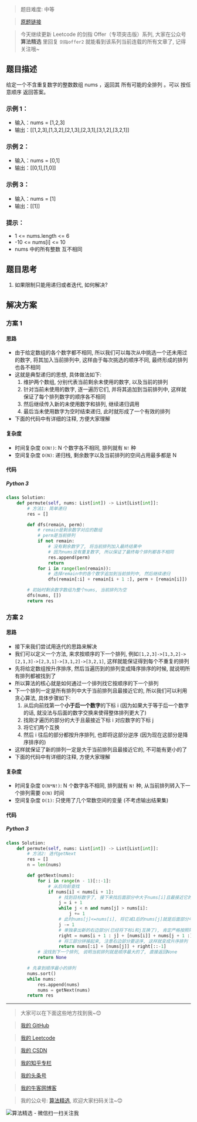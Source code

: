 > 题目难度: 中等

> [原题链接](https://leetcode.cn/problems/VvJkup/)

> 今天继续更新 Leetcode 的剑指 Offer（专项突击版）系列, 大家在公众号 **算法精选** 里回复 `剑指offer2` 就能看到该系列当前连载的所有文章了, 记得关注哦~

## 题目描述

给定一个不含重复数字的整数数组 nums ，返回其 所有可能的全排列 。可以 按任意顺序 返回答案。

### 示例 1：

- 输入：nums = [1,2,3]
- 输出：[[1,2,3],[1,3,2],[2,1,3],[2,3,1],[3,1,2],[3,2,1]]

### 示例 2：

- 输入：nums = [0,1]
- 输出：[[0,1],[1,0]]

### 示例 3：

- 输入：nums = [1]
- 输出：[[1]]

### 提示：

- 1 <= nums.length <= 6
- -10 <= nums[i] <= 10
- nums 中的所有整数 互不相同

## 题目思考

1. 如果限制只能用递归或者迭代, 如何解决?

## 解决方案

### 方案 1

#### 思路

- 由于给定数组的各个数字都不相同, 所以我们可以每次从中挑选一个还未用过的数字, 将其加入当前排列中, 这样由于每次挑选的顺序不同, 最终形成的排列也各不相同
- 这就是典型递归的思想, 具体做法如下:
  1. 维护两个数组, 分别代表当前剩余未使用的数字, 以及当前的排列
  2. 针对当前未使用的数字, 逐一遍历它们, 并将其追加到当前排列中, 这样就保证了每个排列数字的顺序各不相同
  3. 然后继续传入新的未使用数字和排列, 继续递归调用
  4. 最后当未使用数字为空时结束递归, 此时就形成了一个有效的排列
- 下面的代码中有详细的注释, 方便大家理解

#### 复杂度

- 时间复杂度 `O(N!)`: N 个数字各不相同, 排列就有 `N!` 种
- 空间复杂度 `O(N)`: 递归栈, 剩余数字以及当前排列的空间占用最多都是 N

#### 代码

##### Python 3

```python
class Solution:
    def permute(self, nums: List[int]) -> List[List[int]]:
        # 方法1: 简单递归
        res = []

        def dfs(remain, perm):
            # remain是剩余数字对应的数组
            # perm是当前排列
            if not remain:
                # 没有剩余数字了, 将当前排列加入最终结果中
                # 因为nums没有重复数字, 所以保证了最终每个排列都各不相同
                res.append(perm)
                return
            for i in range(len(remain)):
                # 选择remain中的各个数字追加到当前排列中, 然后继续递归
                dfs(remain[:i] + remain[i + 1 :], perm + [remain[i]])

        # 初始时剩余数字数组为整个nums, 当前排列为空
        dfs(nums, [])
        return res
```

### 方案 2

#### 思路

- 接下来我们尝试用迭代的思路来解决
- 我们可以定义一个方法, 来求按顺序的下一个排列, 例如`[1,2,3]->[1,3,2]->[2,1,3]->[2,3,1]->[3,1,2]->[3,2,1]`, 这样就能保证得到每个不重复的排列
- 先将给定数组按升序排序, 然后当遍历到的排列变成降序排序的时候, 就说明所有排列都被找到了
- 所以算法的核心就是如何通过一个排列找它按顺序的下一个排列
- 下一个排列一定是所有排列中大于当前排列且最接近它的, 所以我们可以利用贪心算法, 具体步骤如下:
  1. 从后向前找第一个**小于后一个数字**的下标 i (因为如果大于等于后一个数字的话, 就没法与后面的数字交换来使得整体排列更大了)
  2. 找刚才遍历的部分的大于且最接近下标 i 对应数字的下标 j
  3. 将它们两个互换
  4. 然后 i 往后的部分都按升序排列, 也即将这部分逆序 (因为现在这部分是降序排序的)
- 这样就保证了新的排列一定是大于当前排列且最接近它的, 不可能有更小的了
- 下面的代码中有详细的注释, 方便大家理解

#### 复杂度

- 时间复杂度 `O(N*N!)`: N 个数字各不相同, 排列就有 `N!` 种, 从当前排列转入下一个排列需要 `O(N)` 时间
- 空间复杂度 `O(1)`: 只使用了几个常数空间的变量 (不考虑输出结果集)

#### 代码

##### Python 3

```python
class Solution:
    def permute(self, nums: List[int]) -> List[List[int]]:
        # 方法2: 迭代getNext
        res = []
        n = len(nums)

        def getNext(nums):
            for i in range(n - 1)[::-1]:
                # 从后向前查找
                if nums[i] < nums[i + 1]:
                    # 找到目标数字了, 接下来找后面部分中大于nums[i]且最接近它的数字
                    j = i + 1
                    while j < n and nums[j] > nums[i]:
                        j += 1
                    # 此时nums[j]<=nums[i], 将它减1后的nums[j]就是后面部分中大于nums[i]且最接近它的数字, 它需要和nums[i]互换
                    j -= 1
                    # 单独拿出新的右边部分(已经将下标i和j互换了), 肯定严格按照降序排列
                    right = nums[i + 1 : j] + [nums[i]] + nums[j + 1 :]
                    # 将三部分拼接起来, 注意右边部分要逆序, 这样就变成升序排列
                    return nums[:i] + [nums[j]] + right[::-1]
            # 没找到下一个排列, 说明当前排列就是顺序最大的了, 直接返回None
            return None

        # 先拿到顺序最小的排列
        nums.sort()
        while nums:
            res.append(nums)
            nums = getNext(nums)
        return res
```

---

> 大家可以在下面这些地方找到我~😊

> [我的 GitHub](https://github.com/zjulyx)

> [我的 Leetcode](https://leetcode-cn.com/u/suibianfahui/)

> [我的 CSDN](https://me.csdn.net/zjulyx1993)

> [我的知乎专栏](https://zhuanlan.zhihu.com/c_1242508721932464128)

> [我的头条号](https://www.toutiao.com/c/user/1090304683804520/#mid=1671643017345028)

> [我的牛客网博客](https://blog.nowcoder.net/zjulyx)

> 我的公众号: [算法精选](https://mp.weixin.qq.com/s?__biz=MzA5MDk1MjI5MA==&mid=2247484158&idx=1&sn=90176bac32cf7af40e4074c721fd8a95&chksm=900285f3a7750ce5a068c9c9773781461819633f2fd60533732637ec9520c908371ebc218d49&scene=178&cur_album_id=1386231241346859009#rd), 欢迎大家扫码关注~😊

![算法精选 - 微信扫一扫关注我](https://pic1.zhimg.com/80/v2-7c988a7b35886df51596ef23616764ac_1440w.jpg)
